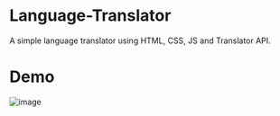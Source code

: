 # Language-Translator
A simple language translator using HTML, CSS, JS and Translator API.

# Demo 
![image](https://github.com/mdecoder24/Language-Translator/assets/143092401/7157e61f-dfdc-4699-9243-4899d93b7dd2)

